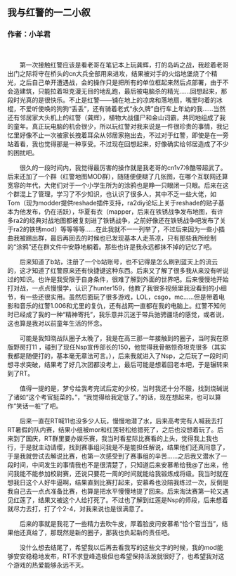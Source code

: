 ## 我与红警的一二小叙
### 作者：小羊君
<br>


　　第一次接触红警应该是看老哥在笔记本上玩龚辉，打的岛屿之战，我趁着老哥出门之际将守在桥头的cn大兵全部用来进攻，结果被对手的火焰地堡烧了个精光，之后自己单开遭遇战，会的操作只是把所有的单位框起来然后点部署，由于不会造建筑，只能拉着坦克漫无目的地乱跑，最后被电脑杀的精光……回想起来，那段时光真的是很快乐。不止是红警——铺在地上的凉席和落地扇，嘴里叼着的冰棍，不爱听使唤的狗狗“丢丢”，还有骑着老式“永久牌”自行车上年幼的我……当然还有邻居家大头机上的红警（龚辉），植物大战僵尸和金山词霸，共同地组成了我的童年。真正玩电脑的机会很少，所以玩红警对我来说是一件很珍贵的事情，我记忆里好像不止一次被家长拽着耳朵从邻居家拖出去，不过对于红警，即使是在一旁站着看，我也觉得那是一种享受。不过现在回想起来，好像确实给邻居造成了不少的困扰吧。

　　很久的一段时间内，我觉得最厉害的操作就是我老哥的cn1v7冷酷带超武了。后来还加了一个群（红警地图MOD群），随随便便糊了几张图，在哪个互联网还算宽容的年代，大佬们对于一个小学生所为的涂鸦也是睁一只眼闭一只眼。后来在这个群混上了管理，学习了不少知识，也认识了很多人，其中不乏一些大佬，如Tom（现为modder提供reshade插件支持，ra2diy论坛上关于reshade的贴子基本为他发布，仍在活跃），华夏有衣（mapper，后来在铁锈战争发布地图，有许多ra2的经典对战地图都被复刻进了铁锈战争，之前好像还在铁锈战争吧发布了关于ra2的铁锈mod）等等等等……在此我就不一一列举了，不过后来因为一些小插曲我被踢出群，最后再回去的时候也已发现基本人走茶凉，只有那些我所绘制的“涂鸦”还在群文件中安静地躺着。那些也许是我永远都抹不掉的记忆了吧。

　　后来知道了b站，注册了一个b站账号，也不记得是怎么刷到蓝天上的流云的，这才知道了红警原来还有快捷键这种东西。后来又了解了很多我从来没有听说过的知识。也许是我受限于自身条件，很难了解到外面的世界吧。后来慢慢地开始打对战，一点点慢慢学，认识了hunter159，他教了我很多视频里我没看到的小细节，有一些还很实用。虽然后面玩了很多游戏，LOL，csgo，mc……但是带着电影和音乐的红警1.006和尤里的复仇，还有战网一直都在我的电脑上。红警不知何时已经成了我的一种“精神寄托”，我乐意并沉迷于带兵驰骋疆场的感觉，或者说，这也算是我对以前童年生活的怀念。

　　可能是我知晓战队圈子太晚了，我是在高三那一年接触到的圈子，当时我在原版野房打11 ，碰到了现任Nsp宣传部长的150，他觉得我骨骼惊奇坦克很多（其实我都是随便打的，基本毫无章法可言。），后来我就进入了Nsp，之后玩了一段时间想寻求突破，结果考了好几次团都没考上，最后可能是想着回老本吧，于是辗转来到了RT。

　　值得一提的是，梦兮给我考完试后定的少校，当时我还十分不服，找到烧碱说了诸如“这个考官挺菜的。”，“我觉得给我定低了。”的话，现在想起来，也可以算作“笑话一桩”了吧。

　　后来一直在RT喊11也没多少人玩，慢慢地潜了水，后来高考完有人喊我去打RT暑假的队内赛，结果小组被mor和红莲轻松给摁死了，之后也没想着玩了。后来到了国庆，RT群里要办娱乐赛，我当时看星际比赛看的上头，觉得我上我也行，于是就主动请缨，找到赛事组问我是不是能担任解说，结果他们还真同意了，于是我就尝试去解说比赛，也第一次感受到了赛事组的辛苦……之后我又潜水了一段时间，中间发生的事情我也不是很清楚了，只知道后来安慕希给我@了出来，他问我能不能参加校尉赛，还说只要花一周的时间就能给我锻炼成将级。我当时就在想我日这个人好牛逼啊，结果直到比赛打起来，安慕希也没陪我练过一次，反倒是我自己去一点点准备比赛，也算是把水平慢慢地提了回来。后来淘汰赛第一轮又遇见红莲了，结果又被这个人给打死了。不过也了解到红莲是Nsp的师段，后来想着就尽力去打，打了个2-4，对我来说也是很满意了。

　　后来的事就是我花了一些精力去吹牛皮，厚着脸皮问安慕希“恰个官当当”，结果他还真给了，那既然是新的圈子，那我也负起新的责任吧。

　　没什么想去结尾了，希望我以后再去看我写的这些文字的时候，我的mod能够安安稳稳地发布，RT不求登峰造极但也希望保持活泼就很好了，也希望我对这个游戏的热爱能够永远不灭。